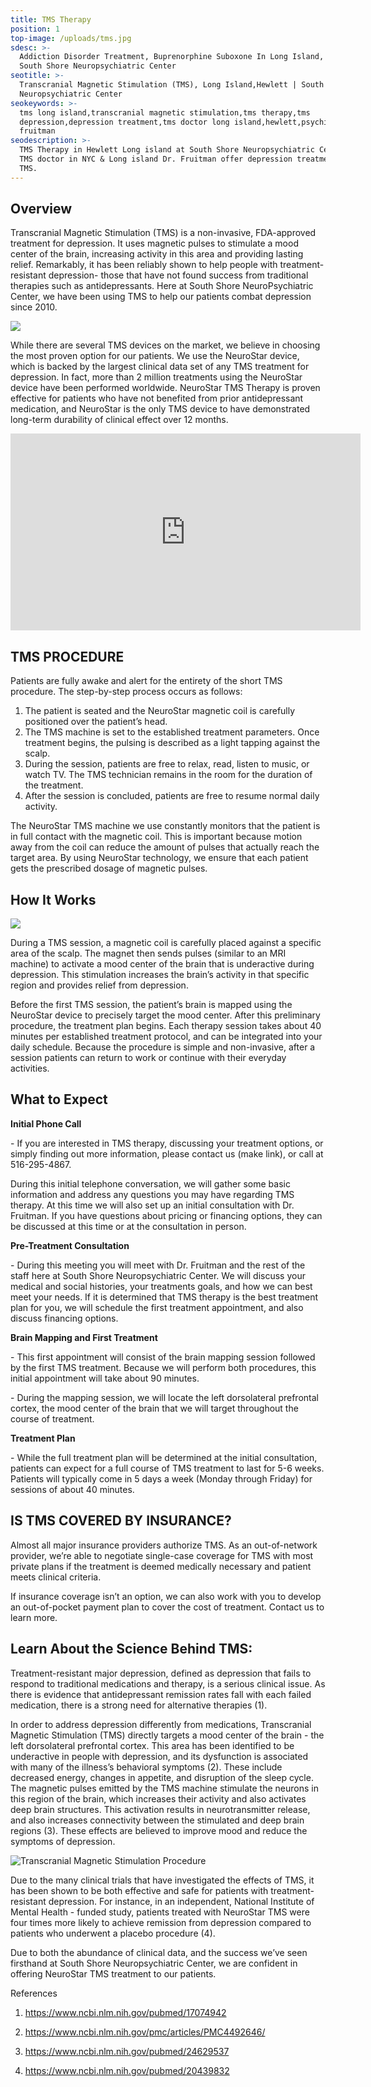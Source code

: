 ```yaml
---
title: TMS Therapy
position: 1
top-image: /uploads/tms.jpg
sdesc: >-
  Addiction Disorder Treatment, Buprenorphine Suboxone In Long Island, Hewlett |
  South Shore Neuropsychiatric Center
seotitle: >-
  Transcranial Magnetic Stimulation (TMS), Long Island,Hewlett | South Shore
  Neuropsychiatric Center
seokeywords: >-
  tms long island,transcranial magnetic stimulation,tms therapy,tms
  depression,depression treatment,tms doctor long island,hewlett,psychiatrist,dr
  fruitman
seodescription: >-
  TMS Therapy in Hewlett Long island at South Shore Neuropsychiatric Center. Top
  TMS doctor in NYC & Long island Dr. Fruitman offer depression treatment with
  TMS.
---
```

## Overview

Transcranial Magnetic Stimulation (TMS) is a non-invasive, FDA-approved treatment for depression. It uses magnetic pulses to stimulate a mood center of the brain, increasing activity in this area and providing lasting relief. Remarkably, it has been reliably shown to help people with treatment-resistant depression- those that have not found success from traditional therapies such as antidepressants. Here at South Shore NeuroPsychiatric Center, we have been using TMS to help our patients combat depression since 2010. 

![](/uploads/tms-infographic.png)

While there are several TMS devices on the market, we believe in choosing the most proven option for our patients. We use the NeuroStar device, which is backed by the largest clinical data set of any TMS treatment for depression. In fact, more than 2 million treatments using the NeuroStar device have been performed worldwide. NeuroStar TMS Therapy is proven effective for patients who have not benefited from prior antidepressant medication, and NeuroStar is the only TMS device to have demonstrated long-term durability of clinical effect over 12 months.

<iframe width="560" height="315" src="https://www.youtube.com/embed/Vu6TcSMca2w" frameborder="0" allow="accelerometer; autoplay; encrypted-media; gyroscope; picture-in-picture" allowfullscreen></iframe>

## TMS PROCEDURE

Patients are fully awake and alert for the entirety of the short TMS procedure. The step-by-step process occurs as follows:

1. The patient is seated and the NeuroStar magnetic coil is carefully positioned over the patient’s head.
2. The TMS machine is set to the established treatment parameters. Once treatment begins, the pulsing is described as a light tapping against the scalp.
3. During the session, patients are free to relax, read, listen to music, or watch TV. The TMS technician remains in the room for the duration of the treatment.
4. After the session is concluded, patients are free to resume normal daily activity.

The NeuroStar TMS machine we use constantly monitors that the patient is in full contact with the magnetic coil. This is important because motion away from the coil can reduce the amount of pulses that actually reach the target area. By using NeuroStar technology, we ensure that each patient gets the prescribed dosage of magnetic pulses.

## How It Works

![](/uploads/innovative-depression-treatment-tms.jpg)

During a TMS session, a magnetic coil is carefully placed against a specific area of the scalp. The magnet then sends pulses (similar to an MRI machine) to activate a mood center of the brain that is underactive during depression. This stimulation increases the brain’s activity in that specific region and provides relief from depression. 

Before the first TMS session, the patient’s brain is mapped using the NeuroStar device to precisely target the mood center. After this preliminary procedure, the treatment plan begins. Each therapy session takes about 40 minutes per established treatment protocol, and can be integrated into your daily schedule. Because the procedure is simple and non-invasive, after a session patients can return to work or continue with their everyday activities.

## 

## What to Expect

**Initial Phone Call**

\-	If you are interested in TMS therapy, discussing your treatment options, or simply finding out more information, please contact us (make link), or call at 516-295-4867.

During this initial telephone conversation, we will gather some basic information and address any questions you may have regarding TMS therapy. At this time we will also set up an initial consultation with Dr. Fruitman. If you have questions about pricing or financing options, they can be discussed at this time or at the consultation in person.

**Pre-Treatment Consultation**

\-	During this meeting you will meet with Dr. Fruitman and the rest of the staff here at South Shore Neuropsychiatric Center. We will discuss your medical and social histories, your treatments goals, and how we can best meet your needs. If it is determined that TMS therapy is the best treatment plan for you, we will schedule the first treatment appointment, and also discuss financing options.

 **Brain Mapping and First Treatment**

\-	This first appointment will consist of the brain mapping session followed by the first TMS treatment. Because we will perform both procedures, this initial appointment will take about 90 minutes.

\-	During the mapping session, we will locate the left dorsolateral prefrontal cortex, the mood center of the brain that we will target throughout the course of treatment. 

 **Treatment Plan**

\-	 While the full treatment plan will be determined at the initial consultation, patients can expect for a full course of TMS treatment to last for 5-6 weeks. Patients will typically come in 5 days a week (Monday through Friday) for sessions of about 40 minutes. 

## IS TMS COVERED BY INSURANCE?

Almost all major insurance providers authorize TMS. As an out-of-network provider, we’re able to negotiate single-case coverage for TMS with most private plans if the treatment is deemed medically necessary and patient meets clinical criteria. 

If insurance coverage isn’t an option, we can also work with you to develop an out-of-pocket payment plan to cover the cost of treatment. Contact us to learn more.

## Learn About the Science Behind TMS:

Treatment-resistant major depression, defined as depression that fails to respond to traditional medications and therapy, is a serious clinical issue. As there is evidence that antidepressant remission rates fall with each failed medication, there is a strong need for alternative therapies (1).

In order to address depression differently from medications, Transcranial Magnetic Stimulation (TMS) directly targets a mood center of the brain - the left dorsolateral prefrontal cortex. This area has been identified to be underactive in people with depression, and its dysfunction is associated with many of the illness’s behavioral symptoms (2). These include decreased energy, changes in appetite, and disruption of the sleep cycle. The magnetic pulses emitted by the TMS machine stimulate the neurons in this region of the brain, which increases their activity and also activates deep brain structures. This activation results in neurotransmitter release, and also increases connectivity between the stimulated and deep brain regions (3). These effects are believed to improve mood and reduce the symptoms of depression.



![Transcranial Magnetic Stimulation Procedure](/uploads/tms-procedure.jpg "How TMS Works")

Due to the many clinical trials that have investigated the effects of TMS, it has been shown to be both effective and safe for patients with treatment-resistant depression. For instance, in an independent, National Institute of Mental Health - funded study, patients treated with NeuroStar TMS were four times more likely to achieve remission from depression compared to patients who underwent a placebo procedure (4). 

Due to both the abundance of clinical data, and the success we’ve seen firsthand at South Shore Neuropsychiatric Center, we are confident in offering NeuroStar TMS treatment to our patients.



References

1.	https://www.ncbi.nlm.nih.gov/pubmed/17074942

2.	https://www.ncbi.nlm.nih.gov/pmc/articles/PMC4492646/

3.	https://www.ncbi.nlm.nih.gov/pubmed/24629537

4.	https://www.ncbi.nlm.nih.gov/pubmed/20439832
